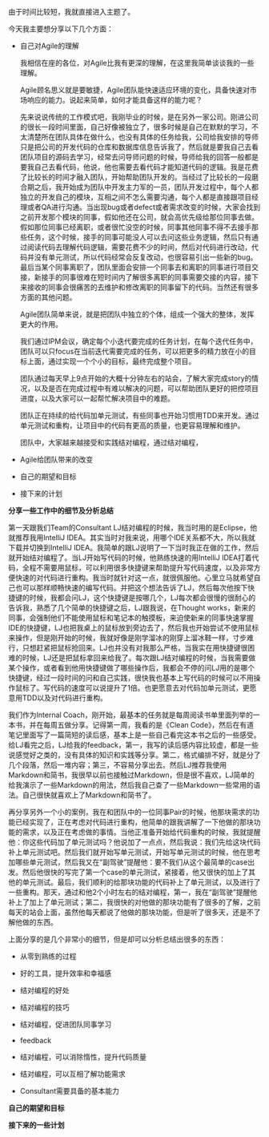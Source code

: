 由于时间比较短，我就直接进入主题了。

今天我主要想分享以下几个方面：

- 自己对Agile的理解

  我相信在座的各位，对Agile比我有更深的理解，在这里我简单谈谈我的一些理解。

  Agile顾名思义就是要敏捷，Agile团队能快速适应环境的变化，具备快速对市场响应的能力。说起来简单，如何才能具备这样的能力呢？

  先来说说传统的工作模式吧，我刚毕业的时候，是在另外一家公司。刚进公司的很长一段时间里面，自己好像被独立了，很多时候是自己在默默的学习，不太清楚所在团队具体在做什么，也没有具体的任务给我，公司给我安排的导师只是把公司的开发代码的仓库和数据库信息告诉我了，然后就是要我自己去看团队项目的源码去学习，经常去问导师问题的时候，导师给我的回答一般都是要我自己去看代码，他说，他也需要去看代码才能知道代码的逻辑。我是花费了比较长的时间才融入团队，开始帮助团队开发的。当经过了比较长的一段磨合期之后，我开始成为团队中开发主力军的一员，团队开发过程中，每个人都独立的开发自己的模块，互相之间不怎么需要沟通，每个人都是直接跟项目经理或者QA进行沟通。当出现bug或者defect或者需求改变的时候，大家会找到之前开发那个模块的同事，假如他还在公司，就会高优先级给那位同事去做。假如那位同事已经离职，或者很忙没空的时候，同事其他同事不得不去接手那些任务，这个时候，接手的同事可能没人可以去问这些业务逻辑，然后只有通过阅读代码去理解代码逻辑，需要花费不少的时间，然后对代码进行改动，代码并没有单元测试，所以代码经常会反复改动，也很容易引出一些新的bug。最后当某个同事离职了，团队里面会安排一个同事去和离职的同事进行项目交接，新接手的同事很难在短时间内了解很多离职的同事需要交接的内容，接下来接收的同事会很痛苦的去维护和修改离职的同事留下的代码。当然还有很多方面的其他问题。

  Agile团队简单来说，就是把团队中独立的个体，组成一个强大的整体，发挥更大的作用。

  我们通过IPM会议，确定每个小迭代要完成的任务计划，在每个迭代任务中，团队可以只focus在当前迭代需要完成的任务，可以把更多的精力放在小的目标上面，通过实现一个个小的目标，最终完成整个项目。

  团队通过每天早上9点开始的大概十分钟左右的站会，了解大家完成story的情况，以及是否在完成过程中有难以解决的问题，可以帮助团队更好的把控项目进度，以及大家可以一起帮忙解决项目中的难题。

  团队正在持续的给代码加单元测试，有些同事也开始习惯用TDD来开发。通过单元测试和重构，让项目中的代码有更高的质量，也更容易理解和维护。

  团队中，大家越来越接受和实践结对编程，通过结对编程，


- Agile给团队带来的改变
- 自己的期望和目标
- 接下来的计划

**分享一些工作中的细节及分析总结**

第一天跟我们Team的Consultant LJ结对编程的时候，我当时用的是Eclipse，他就推荐我用IntelliJ IDEA。其实当时对我来说，用哪个IDE关系都不大，所以我就下载并切换到IntelliJ IDEA。我简单的跟LJ说明了一下当时我正在做的工作，然后就开始结对编程了。当LJ开始写代码的时候，他熟练快速的用IntelliJ IDEA打着代码，全程不需要用鼠标，可以利用很多快捷键来帮助提升写代码速度，以及非常方便快速的对代码进行重构。我当时就针对这一点，就很佩服他。心里立马就希望自己也可以那样顺畅快速的编写代码。并把这个想法告诉了LJ，然后每次他按下快捷键的时候，我都会问LJ，这个快捷键是按哪几个，LJ每次都会很慢的很耐心的告诉我，熟悉了几个简单的快捷键之后，LJ跟我说，在Thought works，新来的同事，会强制他们不能使用鼠标和笔记本的触摸板，来迫使新来的同事快速掌握IDE的快捷键，LJ也把我桌上的鼠标放到旁边去了，然后我也开始尝试不使用鼠标来操作，但是刚开始的时候，我就好像是刚学溜冰的刚穿上溜冰鞋一样，寸步难行，只想赶紧把鼠标抢回来。LJ也并没有对我那么严格，当我实在用快捷键很困难的时候，LJ还是把鼠标拿回来给我了。每次跟LJ结对编程的时候，当我需要做某个操作，或者看到他用快捷键做了哪些操作后，我都会不停的问LJ用的是哪个快捷键，经过一段时间的问和自己实践，很快我也基本上写代码的时候可以不用操作鼠标了。写代码的速度可以说提升了1倍。也更愿意去对代码加单元测试，更愿意用TDD以及对代码进行重构。

我们作为Internal Coach，刚开始，最基本的任务就是每周阅读书单里面列举的一本书，并在每周五做分享。记得第一周，我看的是《Clean Code》，然后在有道笔记里面写了一篇简短的读后感，基本上是一些自己看完这本书之后的一些感受。给LJ看完之后，LJ给我的feedback，第一，我写的读后感内容比较虚，都是一些说感觉好之类的，没有具体的知识和实践等分享。第二，格式编排不好，就是分了几个段落，然后一堆内容；第三，不容易分享出去。然后LJ推荐我使用Markdown和简书，我很早以前也接触过Markdown，但是很不喜欢，LJ简单的给我演示了一些Markdown的用法，然后我自己查了一些Markdown一些常用的语法。自己很快就喜欢上了Markdown和简书了。

再分享另外一个小的案例，我在和团队中的一位同事Pair的时候，他那块需求的功能已经实现了，正在考虑对代码进行重构，他简单的跟我讲解了一下他做的那块功能的需求，以及正在考虑做的事情。当他正准备开始给代码重构的时候，我就提醒他：你这些代码加了单元测试吗？他说加了一点点，然后我说：我们先给这块代码补上单元测试吧。然后我们就开始写单元测试，开始写单元测试的时候，他在思考加哪些单元测试，然后我又在“副驾驶”提醒他：要不我们从这个最简单的case出发。然后他很快的写完了第一个case的单元测试，紧接着，他又很快的加上了其他的单元测试。最后，我们顺利的给那块功能的代码补上了单元测试，以及进行了一些重构。那天，通过和他2个小时左右的结对编程，第一，我在“副驾驶”提醒他补上了加上了单元测试；第二，我很快的对他做的那块功能有了很多的了解，之前每天的站会上面，虽然他每天都说了他做的那块功能，但是听了很多天，还是不了解他做的东西。

上面分享的是几个非常小的细节，但是却可以分析总结出很多的东西：

- 从零到熟练的过程
- 好的工具，提升效率和幸福感
- 结对编程的好处
- 结对编程的技巧


- 结对编程，促进团队同事学习
- feedback
- 结对编程，可以消除惰性，提升代码质量
- 结对编程，可以互相了解功能需求
- Consultant需要具备的基本能力



**自己的期望和目标**



**接下来的一些计划**